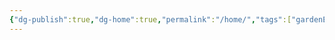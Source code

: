 ```yaml
---
{"dg-publish":true,"dg-home":true,"permalink":"/home/","tags":["gardenEntry"],"dgPassFrontmatter":true}
---
```



